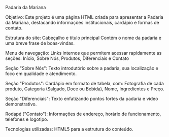 Padaria da Mariana

Objetivo:
Este projeto é uma página HTML criada para apresentar a Padaria da Mariana, destacando informações institucionais, cardápio e formas de contato.

Estrutura do site:
Cabeçalho e título principal
Contém o nome da padaria e uma breve frase de boas-vindas.

Menu de navegação:
Links internos que permitem acessar rapidamente as seções: Início, Sobre Nós, Produtos, Diferenciais e Contato

Seção "Sobre Nós":
Texto introdutório sobre a padaria, sua localização e foco em qualidade e atendimento.

Seção "Produtos":
Cardápio em formato de tabela, com: Fotografia de cada produto, Categoria (Salgado, Doce ou Bebida), Nome, Ingredientes e Preço.

Seção "Diferenciais":
Texto enfatizando pontos fortes da padaria e vídeo demonstrativo.

Rodapé ("Contato"):
Informações de endereço, horário de funcionamento, telefones e logotipo.

Tecnologias utilizadas:
HTML5 para a estrutura do conteúdo.